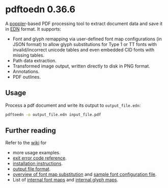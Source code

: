 # pdftoedn 0.36.6
A [poppler](https://poppler.freedesktop.org)-based PDF processing tool
to extract document data and save it in
[EDN](https://github.com/edn-format/edn) format. It supports:

* Font and glyph remapping via user-defined font map configurations
  (in JSON format) to allow glyph substitutions for Type 1 or TT fonts
  with invalid/incorrect unicode tables and even embedded CID fonts
  with missing tables.
* Path data extraction.
* Transformed image output, written directly to disk in PNG format.
* Annotations.
* PDF outlines.

## Usage

Process a pdf document and write its output to `output_file.edn`:

```sh
pdftoedn -o output_file.edn input_file.pdf
```

## Further reading

Refer to the [wiki](https://github.com/edporras/pdftoedn/wiki) for

* more usage examples.
* [exit error code reference](https://github.com/edporras/pdftoedn/wiki/Returned-Exit-Error-Codes).
* [installation instructions](https://github.com/edporras/pdftoedn/wiki/Installation).
* [output file format](https://github.com/edporras/pdftoedn/wiki/Output-Format-Description).
* [overview of font map substitution](https://github.com/edporras/pdftoedn/wiki/Overview-of-Font-Substitution-Maps) and [sample font configuration file](https://github.com/edporras/pdftoedn/wiki/Sample-Font-Map-Configuration).
* List of [internal font maps](https://github.com/edporras/pdftoedn/wiki/Internal-Font-Maps) and [internal glyph maps](https://github.com/edporras/pdftoedn/wiki/Internal-Glyph-Maps).
